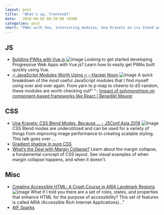 ```yaml
---
layout: post
title:  "What's up, frontend?"
date:   2018-04-02 08:30:00 +0300
categories: post
short: "PWAs with Vue, interesting modules, Una Kravets on css blend and more"
---
```


## JS
- [Building PWAs with Vue.js](https://www.telerik.com/blogs/building-pwas-with-vuejs)
    ![image](https://d585tldpucybw.cloudfront.net/sfimages/default-source/default-album/vue_pwas_870x220px.jpg?sfvrsn=bb3db823_1)
    Looking to get started developing Progressive Web Apps with Vue.js? Learn how to easily get PWAs built quickly using Vue.
- [🔥 JavaScript Modules Worth Using 🔥 – Hacker Noon](https://hackernoon.com/javascipt-modules-worth-using-9aa7301e41ac)
    ![image](https://cdn-images-1.medium.com/max/1200/1*Ed4yEvBF4DmMJ1Es1p_hXw.jpeg)
    A quick breakdown of the most useful JavaScript modules that I find myself using over and over again. From yarn to p-map to cheerio to d3-random, these modules are worth checking out!"
"- [Impact of polymorphism on component-based frameworks like React | Benedikt Meurer](http://benediktmeurer.de/2018/03/23/impact-of-polymorphism-on-component-based-frameworks-like-react) 

## CSS
- [Una Kravets: CSS Blend Modes, Because ... - JSConf.Asia 2018](https://www.youtube.com/watch?v=XZmvHVVj0Ns)
    ![image](https://i.ytimg.com/vi/XZmvHVVj0Ns/maxresdefault.jpg)
    CSS Blend modes are underutilized and can be used for a variety of things from improving image performance to creating scalable styling. This talk goes over ...
- [Gradient shadow in pure CSS](https://gist.github.com/tunguskha/0d82bfeb498567a4e19493925df529cb)
- [What’s the Deal with Margin Collapse?](https://jonathan-harrell.com/whats-the-deal-with-margin-collapse)
    Learn about the margin collapse, a fundamental concept of CSS layout. See visual examples of when margin collapse happens, and when it doesn't.

## Misc
- [Creating Accessible HTML: A Crash Course in ARIA Landmark Regions](https://medium.com/c2-group/creating-accessible-html-a-crash-course-in-aria-landmark-regions-40513850298b)
    ![image](https://cdn-images-1.medium.com/max/1200/1*5Yuqx44nCJh3xki_cJpTxw.png)
    What if I told you there are a set of roles, states, and properties that enhance HTML for the purpose of accessibility? This set of features is called ARIA (Accessible Rich Internet Applications)…"
- [AtF Sparks](https://aftertheflood.co/projects/sparks/)